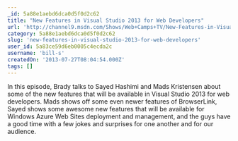 ```yaml
---
_id: 5a88e1aebd6dca0d5f0d2c62
title: "New Features in Visual Studio 2013 for Web Developers"
url: 'http://channel9.msdn.com/Shows/Web+Camps+TV/New-Features-in-Visual-Studio-2013-for-Web-Developers'
category: 5a88e1aebd6dca0d5f0d2c62
slug: 'new-features-in-visual-studio-2013-for-web-developers'
user_id: 5a83ce59d6eb0005c4ecda2c
username: 'bill-s'
createdOn: '2013-07-27T08:04:54.000Z'
tags: []
---
```


In this episode, Brady talks to Sayed Hashimi and Mads Kristensen about some of the new features that will be available in Visual Studio 2013 for web developers. Mads shows off some even newer features of BrowserLink, Sayed shows some awesome new features that will be available for Windows Azure Web Sites deployment and management, and the guys have a good time with a few jokes and surprises for one another and for our audience.
